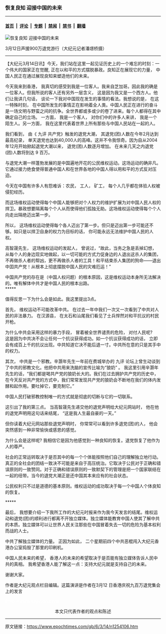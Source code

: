 ### 恢复良知  迎接中国的未来

---

#### [首页](../../../..?n1254106) &nbsp;|&nbsp; [评论](../../../../../epoch-comment?n1254106) &nbsp;|&nbsp; [专题](../../../../../epoch-special?n1254106) &nbsp;|&nbsp; [禁闻](../../../../../epoch-news?n1254106) &nbsp;|&nbsp; [禁书](../../../../../books?n1254106) &nbsp;|&nbsp; [翻墙](https://github.com/gfw-breaker/nogfw/blob/master/README.md?n1254106)


<div><img alt="恢复良知  迎接中国的未来" class="attachment-djy_600_400 size-djy_600_400 wp-post-image" src="https://i.epochtimes.com/assets/uploads/2006/03/603140406481365-600x400.jpg"/>
<div class="caption">
 <p>
  3月12日声援900万退党游行（大纪元记者潘璟桥摄）
 </p>
</div></div><hr/><div class="post_content" id="artbody" itemprop="articleBody">
 <!-- article content begin -->
 <p>
  【大纪元3月14日讯】今天，我们站在这里一起见证历史上的一个难忘的时刻：一个伟大的国家正在觉醒, 正在以和平的方式摆脱暴政。良知正在展现它的力量， 中国人民正在通过展现良知来塑造他们的未来。
 </p>
 <p>
  今天我来到香港， 我真切的感受到我是一位客人。我来自芝加哥。因此我的确是一位客人。但我所说的客人还有另外一层含义， 这是因为我又是一个西方人。他们让我讲几句话， 谈论一下我对中国现在发生的事情的看法。我想说的是， 在这一特殊时刻， 在中国所发生的事情正在影响着全人类。中国人民正在进行的奋斗是一场文明与野蛮之间的抗争。全世界都或多或少的卷了进来。每个人都得在其中确定自己的立场。 一方面， 我是一个客人， 对你们中的许多人来讲， 我是一个陌生人。另一方面， 我在这里代表着世界上所有那些与中国人民站在一起的人。
 </p>
 <p>
  我们看到， 由《
  <ok href="https://www.epochtimes.com/gb/tag/%E4%B9%9D%E8%AF%84.html">
   九评
  </ok>
  共产党》触发的退党大潮， 其退党(团)人数在今年2月达到最高纪录， 单天退党也达到40,000人的高峰。这并不令我惊奇。因为自从2004 年12月开始掀起退党大潮以来， 退党(团)人数逐月增加。 在未来几天之内退党(团)人数将到达 9 百万。
 </p>
 <p>
  与退党大潮一样蓬勃发展的是中国遍地开花的公民维权运动。这场运动的确非凡。它通过接力绝食使得普通中国人和在世界各地的中国人得以用和平的方式反对压迫。
 </p>
 <p>
  今天在中国有许多人有怨难诉：农民， 工人， 矿工， 每个人几乎都在体验人权被侵犯经历。
 </p>
 <p>
  而这场维权运动使得每个中国人能够把对个人权力的维护扩展为对中国人民人权的捍卫。暴政想要隔离每个个人从而使得他们孤独无助。这场维权运动使得每个个人向走出隔绝迈出第一步。
 </p>
 <p>
  所以， 这场维权运动使得每个各人迈出了第一步。但只是迈出第一步可能还不够。如只是以捍卫自身的权力为目标的话， 你可能永远无法维护中国人民的人权。
 </p>
 <p>
  高智晟先生， 这场维权运动的发起人， 曾说过，“故此，当务之急是丢掉幻想，从每个人的身边现实地做起，以一切可能的方式力促身边的人退出这杀人的集团，不再做杀人者的帮凶，更不再做杀人者的工具！和平结束杀人集团的狗命——退出中囯共产党！从根本上彻底摆脱中国人民的灾难厄运！”
 </p>
 <p>
  中国共产党的存在是（中国人权问题）的根本原因，这是维权运动本身所无法解决的。唯有解体中共才是中国人民的根本出路。
  <br/>
  *****
 </p>
 <p>
  值得反思一下为什么会是如此。我这里提出3点。
 </p>
 <p>
  首先， 维权运动不可能改革中共。 在过去一年中我们一次又一次看到了中共对人民的非法暴力。 在汉源县， 在太石和汕尾我们看见了士兵悍然对和平抗议的村民开枪。
 </p>
 <p>
  为什么中共会采用这样的暴力手段， 冒着被全世界谴责的危险， 对付人民呢?
  <br/>
  这是因为中共决不会让任何一个抗议获得成功。如一个抗议获得成功的话， 立即会有成百上千的抗议出现。中共知道它决不能后退一寸。中共所在意的只是其手中的权力。
 </p>
 <p>
  其次， 中共是一个邪教。辛灏年先生一年前在费城举办的
  <ok href="https://www.epochtimes.com/gb/tag/%E4%B9%9D%E8%AF%84.html">
   九评
  </ok>
  论坛上曾生动谈到了中共的邪教文化。他把中共用来洗脑的宣传比喻为“狼奶” 。 我这里引用辛灏年先生的话，“我们都是喝共产党的狼奶长大的。我们在过去拥护共产党的历史中，在今天反对共产党的方式中，我们常常发现共产党的狼奶会不断地在我们的体内发酵和起作用。要吐掉它，要克制它。”
 </p>
 <p>
  中国人民打破邪教控制唯一的方式就是彻底的切断与它的一切联系。
 </p>
 <p>
  这引出了我的第三点。 当高智晟先生递交他的退党声明给大纪元网站时， 他在他的退党声明用这句话来结尾， “这是我人生最自豪的一天。”
 </p>
 <p>
  但你读着大纪元网站那些退党声明时， 你常常可以看到许多退党(团)的人， 他会突然感到一种非常愉快或感恩的感觉。
 </p>
 <p>
  为什么会是这样呢? 我相信它是因为他感觉到一种良知的恢复。退党恢复了他作为人的尊严。
 </p>
 <p>
  社会的正常运转取决于是否其中的每一个个体能按照他们自己的理解独立地行动。 真正的全社会的团结一致决不可能是来自于高压统治。它取决于公民对于正确和错误原则的一致赞同。对于正确和错误原则的一致默契下的管理是把一个国家联结在一起的纽带。当今的退党大潮正是还中国其本来应有的社会状态。
 </p>
 <p>
  公民权利只不过是道德的基本原则。维权运动的成功取决于每一个中国人个体良知的恢复。
 </p>
 <p>
  *****
 </p>
 <p>
  最后， 我想要介绍一下我所工作的大纪元时报来作为我今天发言的结尾。维权运动和退党(团)的顺利进行都离不开独立媒体。独立媒体能教育中国人使其了解中共的本质。独立媒体可以让世界人民关注那些在中国冒着失去一切的危险为基本权利而战的人士。
 </p>
 <p>
  中共了解独立媒体的力量。 正因为如此， 二个星期前四个中共恶棍闯入大纪元香港办公室捣毁了那里的印刷机。
 </p>
 <p>
  中国人民未来的希望， 香港人的未来的希望取决于是否能有独立媒体告诉人民中共的真相。 我希望香港人能了解这一点：支持大纪元就是支持自己的未来。
 </p>
 <p>
  谢谢大家。
 </p>
 <p>
  作者是大纪元观点栏目编辑。这篇演讲是作者在3月12 日香港庆祝九百万退党集会上的发言
 </p>
 <p>
  <p>
   <font color="#ffffff">
    (http://www.dajiyuan.com)
   </font>
   <br/>
   <center>
    <font class="GY13">
     本文只代表作者的观点和陈述
    </font>
   </center>
  </p>
  <!-- article content end -->
  <div id="below_article_ad">
  </div>
 </p>
</div>


---

原文链接：https://www.epochtimes.com/gb/6/3/14/n1254106.htm